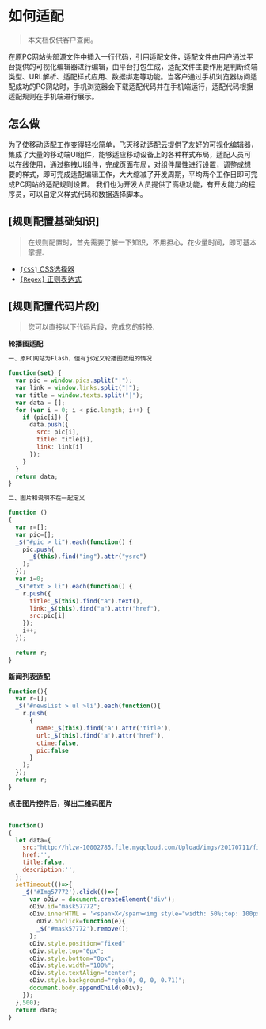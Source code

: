 # 如何适配
> 本文档仅供客户查阅。

在原PC网站头部源文件中插入一行代码，引用适配文件，适配文件由用户通过平台提供的可视化编辑器进行编辑，由平台打包生成，适配文件主要作用是判断终端类型、URL解析、适配样式应用、数据绑定等功能。当客户通过手机浏览器访问适配成功的PC网站时，手机浏览器会下载适配代码并在手机端运行，适配代码根据适配规则在手机端进行展示。

## 怎么做
为了使移动适配工作变得轻松简单，飞天移动适配云提供了友好的可视化编辑器，集成了大量的移动端UI组件，能够适应移动设备上的各种样式布局，适配人员可以在线使用，通过拖拽UI组件，完成页面布局，对组件属性进行设置，调整成想要的样式，即可完成适配编辑工作，大大缩减了开发周期，平均两个工作日即可完成PC网站的适配规则设置。
我们也为开发人员提供了高级功能，有开发能力的程序员，可以自定义样式代码和数据选择脚本。


## [规则配置基础知识]

> 在规则配置时，首先需要了解一下知识，不用担心，花少量时间，即可基本掌握.

* [`[CSS]` CSS选择器](http://www.w3school.com.cn/cssref/css_selectors.asp)
* [`[Regex]` 正则表达式](/regex.md)


## [规则配置代码片段]
> 您可以直接以下代码片段，完成您的转换.

**轮播图适配**
```javascript
一、原PC网站为Flash，但有js定义轮播图数组的情况

function(set) {
  var pic = window.pics.split("|");
  var link = window.links.split("|");
  var title = window.texts.split("|");
  var data = [];
  for (var i = 0; i < pic.length; i++) {
    if (pic[i]) {
      data.push({
        src: pic[i],
        title: title[i],
        link: link[i]
      });
    }
  }
  return data;
}

二、图片和说明不在一起定义

function ()
{
  var r=[];
  var pic=[];
  _$("#pic > li").each(function() {
    pic.push(
      _$(this).find("img").attr("ysrc")
    );
  });
  var i=0;
  _$("#txt > li").each(function() {
    r.push({
      title:_$(this).find("a").text(),
      link:_$(this).find("a").attr("href"),
      src:pic[i]
    });
    i++;
  });
  
  return r;
}
```

**新闻列表适配**
```javascript
function(){
  var r=[];
  _$('#newsList > ul >li').each(function(){
    r.push(
      {
        name:_$(this).find('a').attr('title'),
        url:_$(this).find('a').attr('href'),
        ctime:false,
        pic:false
      }
    );
  });
  return r;
}
```

**点击图片控件后，弹出二维码图片**
```javascript

function()
{
  let data={
    src:"http://hlzw-10002785.file.myqcloud.com/Upload/imgs/20170711/file_5964998eded45.png",
    href:'',
    title:false,
    description:'',
  };
  setTimeout(()=>{
    _$('#Img57772').click(()=>{
      var oDiv = document.createElement('div');
      oDiv.id="mask57772";
      oDiv.innerHTML = '<span>X</span><img style="width: 50%;top: 100px;position: relative;display: block;margin: auto;" src="http://www.gzgov.gov.cn/images/E01201E6-6A96-409A-99D0-35520E0C4B35.png"/>';
     	oDiv.onclick=function(e){
      	_$('#mask57772').remove();
      };
      oDiv.style.position="fixed"
      oDiv.style.top="0px";
      oDiv.style.bottom="0px";
      oDiv.style.width="100%";
      oDiv.style.textAlign="center";
      oDiv.style.background="rgba(0, 0, 0, 0.71)";
      document.body.appendChild(oDiv);
    });
  },500);
  return data;
}
```
